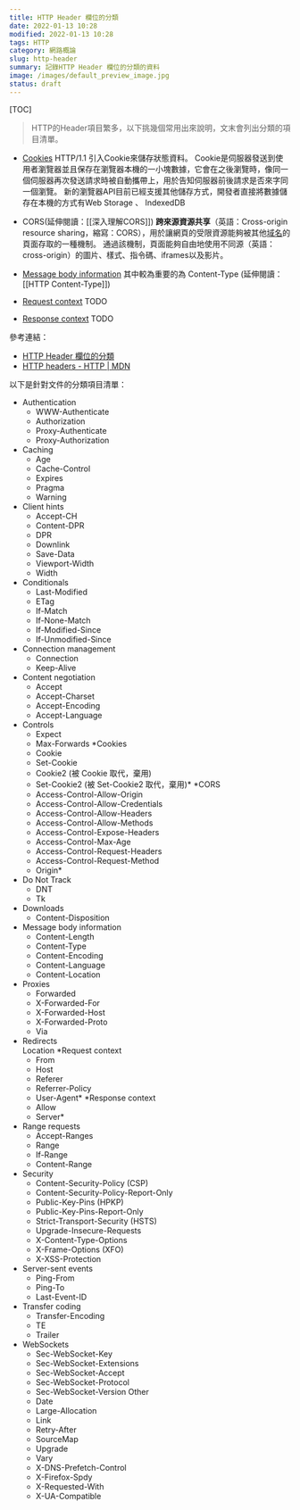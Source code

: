 ```yaml
---
title: HTTP Header 欄位的分類
date: 2022-01-13 10:28
modified: 2022-01-13 10:28
tags: HTTP
category: 網路概論
slug: http-header
summary: 記錄HTTP Header 欄位的分類的資料
image: /images/default_preview_image.jpg
status: draft
---
```


[TOC]

>HTTP的Header項目繁多，以下挑幾個常用出來說明，文末會列出分類的項目清單。


- [Cookies](https://developer.mozilla.org/zh-TW/docs/Web/HTTP/Headers#cookies "Permalink to Cookies")
HTTP/1.1 引入Cookie來儲存狀態資料。
Cookie是伺服器發送到使用者瀏覽器並且保存在瀏覽器本機的一小塊數據，它會在之後瀏覽時，像同一個伺服器再次發送請求時被自動攜帶上，用於告知伺服器前後請求是否來字同一個瀏覽。
新的瀏覽器API目前已經支援其他儲存方式，開發者直接將數據儲存在本機的方式有Web Storage 、 IndexedDB

- CORS(延伸閱讀：[[深入理解CORS]])
**跨來源資源共享**（英語：Cross-origin resource sharing，縮寫：CORS），用於讓網頁的受限資源能夠被其他[域名](https://zh.wikipedia.org/wiki/%E5%9F%9F%E5%90%8D "域名")的頁面存取的一種機制。
通過該機制，頁面能夠自由地使用不同源（英語：cross-origin）的圖片、樣式、指令碼、iframes以及影片。


- [Message body information](https://developer.mozilla.org/zh-TW/docs/Web/HTTP/Headers#message_body_information "Permalink to Message body information")
其中較為重要的為 Content-Type (延伸閱讀：[[HTTP Content-Type]])


- [Request context](https://developer.mozilla.org/zh-TW/docs/Web/HTTP/Headers#request_context "Permalink to Request context")
TODO

- [Response context](https://developer.mozilla.org/zh-TW/docs/Web/HTTP/Headers#response_context "Permalink to Response context")
TODO





參考連結：

- [HTTP Header 欄位的分類](https://blog.longwin.com.tw/2017/10/http-header-field-define-list-rule-rfc-2017/)
- [HTTP headers - HTTP | MDN](https://developer.mozilla.org/zh-TW/docs/Web/HTTP/Headers)

以下是針對文件的分類項目清單：

-   Authentication
    -   WWW-Authenticate
    -   Authorization
    -   Proxy-Authenticate
    -   Proxy-Authorization
-   Caching
    -   Age
    -   Cache-Control
    -   Expires
    -   Pragma
    -   Warning
-   Client hints
    -   Accept-CH
    -   Content-DPR
    -   DPR
    -   Downlink
    -   Save-Data
    -   Viewport-Width
    -   Width
-   Conditionals
    -   Last-Modified
    -   ETag
    -   If-Match
    -   If-None-Match
    -   If-Modified-Since
    -   If-Unmodified-Since
-   Connection management
    -   Connection
    -   Keep-Alive
-   Content negotiation
    -   Accept
    -   Accept-Charset
    -   Accept-Encoding
    -   Accept-Language
-   Controls
    -   Expect
    -   Max-Forwards
*Cookies
    -   Cookie
    -   Set-Cookie
    -   Cookie2 (被 Cookie 取代，棄用)
    -   Set-Cookie2 (被 Set-Cookie2 取代，棄用)*
*CORS
    -   Access-Control-Allow-Origin
    -   Access-Control-Allow-Credentials
    -   Access-Control-Allow-Headers
    -   Access-Control-Allow-Methods
    -   Access-Control-Expose-Headers
    -   Access-Control-Max-Age
    -   Access-Control-Request-Headers
    -   Access-Control-Request-Method
    -   Origin*
-   Do Not Track
    -   DNT
    -   Tk
-   Downloads
    -   Content-Disposition
-   Message body information
    -   Content-Length
    -   Content-Type
    -   Content-Encoding
    -   Content-Language
    -   Content-Location
-   Proxies
    -   Forwarded
    -   X-Forwarded-For
    -   X-Forwarded-Host
    -   X-Forwarded-Proto
    -   Via
-   Redirects  
    Location
*Request context
    -   From
    -   Host
    -   Referer
    -   Referrer-Policy
    -   User-Agent*
*Response context
    -   Allow
    -   Server*
-   Range requests
    -   Accept-Ranges
    -   Range
    -   If-Range
    -   Content-Range
-   Security
    -   Content-Security-Policy (CSP)
    -   Content-Security-Policy-Report-Only
    -   Public-Key-Pins (HPKP)
    -   Public-Key-Pins-Report-Only
    -   Strict-Transport-Security (HSTS)
    -   Upgrade-Insecure-Requests
    -   X-Content-Type-Options
    -   X-Frame-Options (XFO)
    -   X-XSS-Protection
-   Server-sent events
    -   Ping-From
    -   Ping-To
    -   Last-Event-ID
-   Transfer coding
    -   Transfer-Encoding
    -   TE
    -   Trailer
-   WebSockets
    -   Sec-WebSocket-Key
    -   Sec-WebSocket-Extensions
    -   Sec-WebSocket-Accept
    -   Sec-WebSocket-Protocol
    -   Sec-WebSocket-Version Other
    -   Date
    -   Large-Allocation
    -   Link
    -   Retry-After
    -   SourceMap
    -   Upgrade
    -   Vary
    -   X-DNS-Prefetch-Control
    -   X-Firefox-Spdy
    -   X-Requested-With
    -   X-UA-Compatible